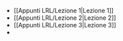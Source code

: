 
- [[Appunti LRL/Lezione 1|Lezione 1]]
- [[Appunti LRL/Lezione 2|Lezione 2]]
- [[Appunti LRL/Lezione 3|Lezione 3]]
- 